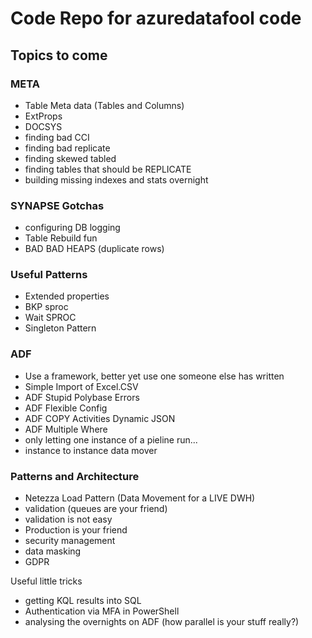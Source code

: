 # Code Repo for azuredatafool code

## Topics to come

### META

* Table Meta data (Tables and Columns)
* ExtProps
* DOCSYS
* finding bad CCI
* finding bad replicate
* finding skewed tabled
* finding tables that should be REPLICATE
* building missing indexes and stats overnight

### SYNAPSE Gotchas

* configuring DB logging
* Table Rebuild fun
* BAD BAD HEAPS (duplicate rows)

### Useful Patterns

* Extended properties
* BKP sproc
* Wait SPROC
* Singleton Pattern

### ADF

* Use a framework, better yet use one someone else has written
* Simple Import of Excel.CSV
* ADF Stupid Polybase Errors
* ADF Flexible Config
* ADF COPY Activities Dynamic JSON
* ADF Multiple Where
* only letting one instance of a pieline run...
* instance to instance data mover

### Patterns and Architecture

* Netezza Load Pattern (Data Movement for a LIVE DWH)
* validation (queues are your friend)
* validation is not easy
* Production is your friend
* security management
* data masking
* GDPR

Useful little tricks

* getting KQL results into SQL
* Authentication via MFA in PowerShell
* analysing the overnights on ADF (how parallel is your stuff really?)
